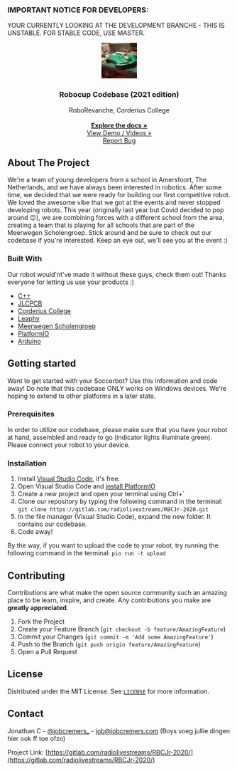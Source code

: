 ### IMPORTANT NOTICE FOR DEVELOPERS:  
YOUR CURRENTLY LOOKING AT THE DEVELOPMENT BRANCHE - THIS IS UNSTABLE. FOR STABLE CODE, USE MASTER.  

<p align="center">
  <a href="https://gitlab.com/radiolivestreams/RBCJr-2020">
    <img src="img/logo.jpeg" alt="Logo" width="80" height="80">
  </a>

  <h3 align="center">Robocup Codebase (2021 edition)</h3>

  <p align="center">
    RoboRevanche, Corderius College 
    <br />
    <br />
    <a href="https://gitlab.com/radiolivestreams/RBCJr-2020/-/wikis/"><strong>Explore the docs »</strong></a>
    <br />
    <a href="https://www.youtube.com/channel/UCj0sl_Kz9CcmMENleEYnSfg">View Demo / Videos »</a>
    <br />
    <a href="https://gitlab.com/radiolivestreams/RBCJr-2020/-/issues">Report Bug</a>
  </p>
</p>

## About The Project

We're a team of young developers from a school in Amersfoort, The Netherlands, and we have always been interested in robotics. 
After some time, we decided that we were ready for building our first competitive robot. We loved the awesome vibe that we got at the events and never stopped developing robots. This year (originally last year but Covid decided to pop around 😉), we are combining forces with a different school from the area, creating a team that is playing for all schools that are part of the Meerwegen Scholengroep. Stick around and be sure to check out our codebase if you're interested. Keep an eye out, we'll see you at the event :)

### Built With

Our robot would'nt've made it without these guys, check them out! Thanks everyone for letting us use your products :)
* [C++](https://isocpp.org/)
* [JLCPCB](https://jlcpcb.com/)
* [Corderius College](https://corderius.nl)
* [Leaphy](https://leaphy.nl)
* [Meerwegen Scholengroep](https://meerwegen.nl)
* [PlatformIO](https://platformio.org/)
* [Arduino](https://arduino.cc)




## Getting started

Want to get started with your Soccerbot? Use this information and code away! Do note that this codebase ONLY works on Windows devices. We're hoping to extend to other platforms in a later state.

### Prerequisites

In order to utilize our codebase, please make sure that you have your robot at hand, assembled and ready to go (indicator lights illuminate green). Please connect your robot to your device.

### Installation
1. Install [Visual Studio Code](https://code.visualstudio.com/), it's free.
2. Open Visual Studio Code and [install PlatformIO](https://platformio.org/install/ide?install=vscode)
3. Create a new project and open your terminal using Ctrl+`
4. Clone our repository by typing the following command in the terminal:
   `
   git clone https://gitlab.com/radiolivestreams/RBCJr-2020.git
   `
5. In the file manager (Visual Studio Code), expand the new folder. It contains our codebase.
6. Code away!

By the way, if you want to upload the code to your robot, try running the following command in the terminal: 
`
pio run -t upload
`

## Contributing

Contributions are what make the open source community such an amazing place to be learn, inspire, and create. Any contributions you make are **greatly appreciated**.

1. Fork the Project
2. Create your Feature Branch (`git checkout -b feature/AmazingFeature`)
3. Commit your Changes (`git commit -m 'Add some AmazingFeature'`)
4. Push to the Branch (`git push origin feature/AmazingFeature`)
5. Open a Pull Request 


## License

Distributed under the MIT License. See [`LICENSE`](https://gitlab.com/radiolivestreams/RBCJr-2020/-/blob/master/LICENSE) for more information.

## Contact
Jonathan C - [@jobcremers_](https://instagram.com/jobcremers_) - job@jobcremers.com
(Boys voeg jullie dingen hier ook ff toe ofzo)

Project Link: [https://gitlab.com/radiolivestreams/RBCJr-2020/](https://gitlab.com/radiolivestreams/RBCJr-2020/)
